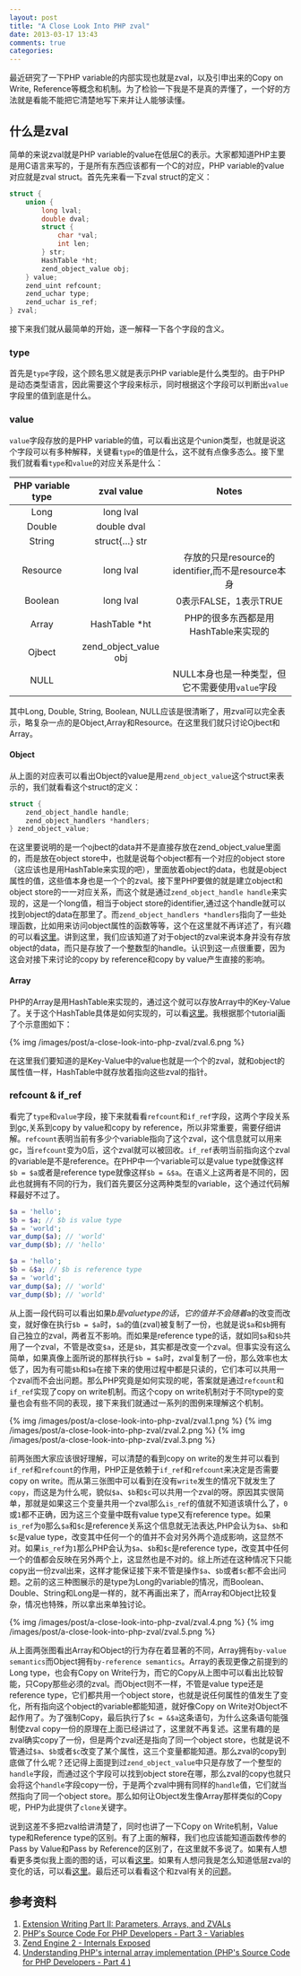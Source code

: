 ```yaml
---
layout: post
title: "A Close Look Into PHP zval"
date: 2013-03-17 13:43
comments: true
categories: 
---
```


最近研究了一下PHP variable的内部实现也就是zval，以及引申出来的Copy on Write, Reference等概念和机制。为了检验一下我是不是真的弄懂了，一个好的方法就是看能不能把它清楚地写下来并让人能够读懂。

<!-- more -->

## 什么是zval
简单的来说zval就是PHP variable的value在低层C的表示。大家都知道PHP主要是用C语言来写的，于是所有东西应该都有一个C的对应，PHP variable的value对应就是zval struct。首先先来看一下zval struct的定义：
``` c
struct {
    union {
        long lval;
        double dval;
        struct {
            char *val;
            int len;
        } str;
        HashTable *ht;
        zend_object_value obj;
    } value;
    zend_uint refcount;
    zend_uchar type;
    zend_uchar is_ref;
} zval;
```
接下来我们就从最简单的开始，逐一解释一下各个字段的含义。
### type
首先是`type`字段，这个顾名思义就是表示PHP variable是什么类型的。由于PHP是动态类型语言，因此需要这个字段来标示，同时根据这个字段可以判断出`value`字段里的值到底是什么。

### value
`value`字段存放的是PHP variable的值，可以看出这是个union类型，也就是说这个字段可以有多种解释，关键看`type`的值是什么，这不就有点像多态么。接下里我们就看看`type`和`value`的对应关系是什么： 

PHP variable type | zval value            | Notes
:----------------:|:---------------------:|:-----------------------------------------------:
Long              | long lval             |
Double            | double dval           |
String            | struct{…} str         |
Resource          | long lval             | 存放的只是resource的identifier,而不是resource本身
Boolean           | long lval             | 0表示FALSE，1表示TRUE
Array             | HashTable *ht         | PHP的很多东西都是用HashTable来实现的
Ojbect            | zend_object_value obj |
NULL              |                       | NULL本身也是一种类型，但它不需要使用`value`字段

其中Long, Double, String, Boolean, NULL应该是很清晰了，用zval可以完全表示，略复杂一点的是Object,Array和Resource。在这里我们就只讨论Ojbect和Array。  

#### Object
从上面的对应表可以看出Object的value是用`zend_object_value`这个struct来表示的，我们就看看这个struct的定义：

``` c
struct {
    zend_object_handle handle;
    zend_object_handlers *handlers;
} zend_object_value;
```

在这里要说明的是一个ojbect的data并不是直接存放在zend_object_value里面的，而是放在object store中，也就是说每个object都有一个对应的object store（这应该也是用HashTable来实现的吧），里面放着object的data，也就是object属性的值，这些值本身也是一个个的zval。接下里PHP要做的就是建立object和object store的一一对应关系，而这个就是通过`zend_object_handle handle`来实现的，这是一个long值，相当于object store的identifier,通过这个handle就可以找到object的data在那里了。而`zend_object_handlers *handlers`指向了一些处理函数，比如用来访问object属性的函数等等，这个在这里就不再详述了，有兴趣的可以看[这里](https://wiki.php.net/internals/engine/objects)。讲到这里，我们应该知道了对于object的zval来说本身并没有存放object的data，而只是存放了一个整数型的handle。认识到这一点很重要，因为这会对接下来讨论的copy by reference和copy by value产生直接的影响。

#### Array
PHP的Array是用HashTable来实现的，通过这个就可以存放Array中的Key-Value了。关于这个HashTable具体是如何实现的，可以看[这里](http://nikic.github.com/2012/03/28/Understanding-PHPs-internal-array-implementation.html)。我根据那个tutorial画了个示意图如下：

{% img /images/post/a-close-look-into-php-zval/zval.6.png %}

在这里我们要知道的是Key-Value中的value也就是一个个的zval，就和object的属性值一样，HashTable中就存放着指向这些zval的指针。

### refcount & if_ref
看完了`type`和`value`字段，接下来就看看`refcount`和`if_ref`字段，这两个字段关系到gc,关系到copy by value和copy by reference，所以非常重要，需要仔细讲解。`refcount`表明当前有多少个variable指向了这个zval，这个信息就可以用来gc，当`refcount`变为0后，这个zval就可以被回收。`if_ref`表明当前指向这个zval的variable是不是reference。在PHP中一个variable可以是value type就像这样`$b = $a`或者是reference type就像这样`$b = &$a`。在语义上这两者是不同的，因此也就拥有不同的行为，我们首先要区分这两种类型的variable，这个通过代码解释最好不过了。

``` PHP
$a = 'hello';
$b = $a; // $b is value type
$a = 'world';
var_dump($a); // 'world'
var_dump($b); // 'hello'

$a = 'hello';
$b = &$a; // $b is reference type
$a = 'world';
var_dump($a); // 'world'
var_dump($b); // 'world'
```

从上面一段代码可以看出如果$b是value type的话，它的值并不会随着$a的改变而改变，就好像在执行`$b = $a`时，`$a`的值(zval)被复制了一份，也就是说`$a`和`$b`拥有自己独立的zval，两者互不影响。而如果是reference type的话，就如同`$a`和`$b`共用了一个zval，不管是改变`$a`，还是`$b`，其实都是改变一个zval。但事实没有这么简单，如果真像上面所说的那样执行`$b = $a`时，zval复制了一份，那么效率也太低了，因为有可能`$b`和`$a`在接下来的使用过程中都是只读的，它们本可以共用一个zval而不会出问题。那么PHP究竟是如何实现的呢，答案就是通过`refcount`和`if_ref`实现了copy on write机制。而这个copy on write机制对于不同type的变量也会有些不同的表现，接下来我们就通过一系列的图例来理解这个机制。

{% img /images/post/a-close-look-into-php-zval/zval.1.png %}
{% img /images/post/a-close-look-into-php-zval/zval.2.png %}
{% img /images/post/a-close-look-into-php-zval/zval.3.png %}

前两张图大家应该很好理解，可以清楚的看到copy on write的发生并可以看到`if_ref`和`refcount`的作用，PHP正是依赖于`if_ref`和`refcount`来决定是否需要copy on write。而从第三张图中可以看到在没有`write`发生的情况下就发生了`copy`，而这是为什么呢，貌似`$a`、`$b`和`$c`可以共用一个zval的呀。原因其实很简单，那就是如果这三个变量共用一个zval那么`is_ref`的值就不知道该填什么了，`0`或`1`都不正确，因为这三个变量中既有value type又有reference type。如果`is_ref`为`0`那么`$a`和`$c`是reference关系这个信息就无法表达,PHP会认为`$a`、`$b`和`$c`是value type，改变其中任何一个的值并不会对另外两个造成影响，这显然不对。如果`is_ref`为`1`那么PHP会认为`$a`、`$b`和`$c`是reference type，改变其中任何一个的值都会反映在另外两个上，这显然也是不对的。综上所述在这种情况下只能copy出一份zval出来，这样才能保证接下来不管是操作`$a`、`$b`或者`$c`都不会出问题。之前的这三种图展示的是type为Long的variable的情况，而Boolean、Double、String和Long是一样的，就不再画出来了，而Array和Object比较复杂，情况也特殊，所以拿出来单独讨论。

{% img /images/post/a-close-look-into-php-zval/zval.4.png %}
{% img /images/post/a-close-look-into-php-zval/zval.5.png %}

从上面两张图看出Array和Object的行为存在着显著的不同，Array拥有`by-value semantics`而Object拥有`by-reference semantics`。Array的表现更像之前提到的Long type，也会有Copy on Write行为，而它的Copy从上图中可以看出比较智能，只Copy那些必须的zval。而Object则不一样，不管是value type还是reference type，它们都共用一个object store，也就是说任何属性的值发生了变化，所有指向这个object的variable都能知道，就好像Copy on Write对Object不起作用了。为了强制Copy，最后执行了`$c = &$a`这条语句，为什么这条语句能强制使zval copy一份的原理在上面已经讲过了，这里就不再复述。这里有趣的是zval确实copy了一份，但是两个zval还是指向了同一个object store，也就是说不管通过`$a`、`$b`或者`$c`改变了某个属性，这三个变量都能知道。那么zval的copy到底做了什么呢？还记得上面提到过`zend_object_value`中只是存放了一个整型的`handle`字段，而通过这个字段可以找到object store在哪，那么zval的copy也就只会将这个`handle`字段copy一份，于是两个zval中拥有同样的`handle`值，它们就当然指向了同一个object store。那么如何让Object发生像Array那样类似的Copy呢，PHP为此提供了`clone`关键字。  

说到这差不多把zval给讲清楚了，同时也讲了一下Copy on Write机制，Value type和Reference type的区别。有了上面的解释，我们也应该能知道函数传参的Pass by Value和Pass by Reference的区别了，在这里就不多说了。如果有人想看更多类似我上面的图的话，可以看[这里](http://andrey.hristov.com/projects/php_stuff/Internals%20Exposed.pdf)。如果有人想问我是怎么知道低层zval的变化的话，可以看[这里](http://www.php.net/manual/en/function.debug-zval-dump.php)。最后还可以看看这个和zval有关的[问题](http://stackoverflow.com/questions/10057671/how-foreach-actually-works/)。

## 参考资料
1. [Extension Writing Part II: Parameters, Arrays, and ZVALs](http://devzone.zend.com/317/extension-writing-part-ii-parameters-arrays-and-zvals/)
2. [PHP's Source Code For PHP Developers - Part 3 - Variables](http://blog.ircmaxell.com/2012/03/phps-source-code-for-php-developers_21.html)
3. [Zend Engine 2 - Internals Exposed](http://andrey.hristov.com/projects/php_stuff/Internals%20Exposed.pdf)
4. [Understanding PHP's internal array implementation (PHP's Source Code for PHP Developers - Part 4 )](http://nikic.github.com/2012/03/28/Understanding-PHPs-internal-array-implementation.html)
